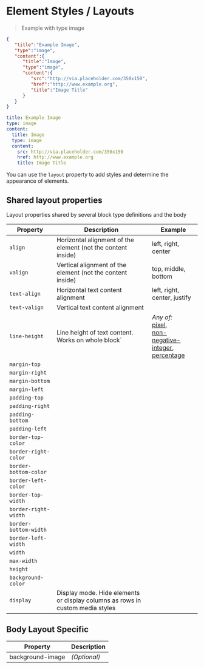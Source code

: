 # Element Styles / Layouts

> Example with type image

```json
{
   "title":"Example Image",
   "type":"image",
   "content":{
      "title":"Image",
      "type":"image",
      "content":{
         "src":"http://via.placeholder.com/350x150",
         "href":"http://www.example.org",
         "title":"Image Title"
      }
   }
}
```
```yaml
title: Example Image
type: image
content:
  title: Image
  type: image
  content:
    src: http://via.placeholder.com/350x150
    href: http://www.example.org
    title: Image Title
```

You can use the `layout` property to add styles and determine the appearance of elements.
  
  
## Shared layout properties
Layout properties shared by several block type definitions and the body

| Property | Description | Example |
|---|---|---|
| `align` | Horizontal alignment of the element (not the content inside) | left, right, center |
| `valign` | Vertical alignment of the element (not the content inside) | top, middle, bottom |
| `text-align` | Horizontal text content alignment | left, right, center, justify |
| `text-valign` | Vertical text content alignment |
| `line-height` | Line height of text content. Works on whole block` |_Any of:_<br/>[pixel](#pixel),<br/> [non-negative-integer](#non-negative-integer),<br/> [percentage](#percentage) |
| `margin-top` |  |
| `margin-right` |  |
| `margin-bottom` |  |
| `margin-left` |  |
| `padding-top` |  |
| `padding-right` |  |
| `padding-bottom` |  |
| `padding-left` |  |
| `border-top-color` |  |
| `border-right-color` |  |
| `border-bottom-color` |  |
| `border-left-color` |  |
| `border-top-width` |  |
| `border-right-width` |  |
| `border-bottom-width` |  |
| `border-left-width` |  |
| `width` |  |
| `max-width` |  |
| `height` |  |
| `background-color` |  |
| `display` | Display mode. Hide elements or display columns as rows in custom media styles |




## Body Layout Specific
| Property | Description | 
|---|---|
| background-image |_(Optional)_  |